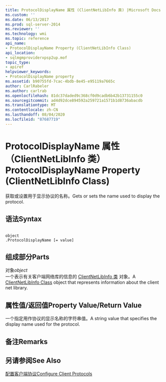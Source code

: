 ```yaml
---
title: ProtocolDisplayName 属性 (ClientNetLibInfo 类) |Microsoft Docs
ms.custom: ''
ms.date: 06/13/2017
ms.prod: sql-server-2014
ms.reviewer: ''
ms.technology: wmi
ms.topic: reference
api_name:
- ProtocolDisplayName Property (ClientNetLibInfo Class)
api_location:
- sqlmgmproviderxpsp2up.mof
topic_type:
- apiref
helpviewer_keywords:
- ProtocolDisplayName property
ms.assetid: b90755fd-7cac-4bdb-8e45-e95119a7665c
author: CarlRabeler
ms.author: carlrab
ms.openlocfilehash: 81dc37daded9c368cf0d9cadb6b42b13731155c0
ms.sourcegitcommit: ad4d92dce894592a259721a1571b1d8736abacdb
ms.translationtype: MT
ms.contentlocale: zh-CN
ms.lasthandoff: 08/04/2020
ms.locfileid: "87687719"
---
```

# <a name="protocoldisplayname-property-clientnetlibinfo-class"></a><span data-ttu-id="6ffce-102">ProtocolDisplayName 属性（ClientNetLibInfo 类）</span><span class="sxs-lookup"><span data-stu-id="6ffce-102">ProtocolDisplayName Property (ClientNetLibInfo Class)</span></span>
  <span data-ttu-id="6ffce-103">获取或设置用于显示协议的名称。</span><span class="sxs-lookup"><span data-stu-id="6ffce-103">Gets or sets the name used to display the protocol.</span></span>  
  
## <a name="syntax"></a><span data-ttu-id="6ffce-104">语法</span><span class="sxs-lookup"><span data-stu-id="6ffce-104">Syntax</span></span>  
  
```  
  
object  
.ProtocolDisplayName [= value]  
```  
  
## <a name="parts"></a><span data-ttu-id="6ffce-105">组成部分</span><span class="sxs-lookup"><span data-stu-id="6ffce-105">Parts</span></span>  
 <span data-ttu-id="6ffce-106">对象</span><span class="sxs-lookup"><span data-stu-id="6ffce-106">*object*</span></span>  
 <span data-ttu-id="6ffce-107">一个表示有关客户端网络库的信息的 [ClientNetLibInfo 类](clientnetlibinfo-class.md) 对象。</span><span class="sxs-lookup"><span data-stu-id="6ffce-107">A [ClientNetLibInfo Class](clientnetlibinfo-class.md) object that represents information about the client net library.</span></span>  
  
## <a name="property-valuereturn-value"></a><span data-ttu-id="6ffce-108">属性值/返回值</span><span class="sxs-lookup"><span data-stu-id="6ffce-108">Property Value/Return Value</span></span>  
 <span data-ttu-id="6ffce-109">一个指定用作协议的显示名称的字符串值。</span><span class="sxs-lookup"><span data-stu-id="6ffce-109">A string value that specifies the display name used for the protocol.</span></span>  
  
## <a name="remarks"></a><span data-ttu-id="6ffce-110">备注</span><span class="sxs-lookup"><span data-stu-id="6ffce-110">Remarks</span></span>  
  
## <a name="see-also"></a><span data-ttu-id="6ffce-111">另请参阅</span><span class="sxs-lookup"><span data-stu-id="6ffce-111">See Also</span></span>  
 [<span data-ttu-id="6ffce-112">配置客户端协议</span><span class="sxs-lookup"><span data-stu-id="6ffce-112">Configure Client Protocols</span></span>](https://technet.microsoft.com/library/ms181035.aspx)  
  
  
